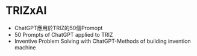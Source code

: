 # TRIZxAI
* ChatGPT應用於TRIZ的50個Promopt 
* 50 Prompts of ChatGPT applied to TRIZ 
* Inventive Problem Solving with ChatGPT-Methods of building invention machine 
